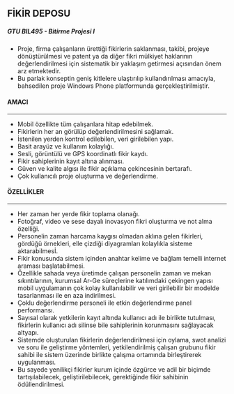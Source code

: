 ## FİKİR DEPOSU

##### GTU BIL495 - Bitirme Projesi I

- Proje, firma çalışanların ürettiği fikirlerin saklanması, takibi, projeye dönüştürülmesi ve patent ya da diğer fikri mülkiyet haklarının değerlendirilmesi için sistematik bir yaklaşım getirmesi açısından önem arz etmektedir.
- Bu parlak konseptin geniş kitlelere ulaştırılıp kullandırılması amacıyla, bahsedilen proje Windows Phone platformunda gerçekleştirilmiştir.

#### AMACI
----------

- Mobil özellikte tüm çalışanlara hitap edebilmek.
- Fikirlerin her an görülüp değerlendirilmesini sağlamak.
- İstenilen yerden kontrol edilebilen, veri girilebilen yapı.
- Basit arayüz ve kullanım kolaylığı.
- Sesli, görüntülü ve GPS koordinatlı fikir kaydı.
- Fikir sahiplerinin kayıt altına alınması.
- Güven ve kalite algısı ile fikir açıklama çekincesinin bertarafı.
- Çok kullanıcılı proje oluşturma ve değerlendirme.

#### ÖZELLİKLER
----------

- Her zaman her yerde fikir toplama olanağı.
- Fotoğraf, video ve sese dayalı inovasyon fikri oluşturma ve not alma özelliği.
- Personelin zaman harcama kaygısı olmadan aklına gelen fikirleri, gördüğü örnekleri, elle çizdiği diyagramları kolaylıkla sisteme aktarabilmesİ.
- Fikir konusunda sistem içinden anahtar kelime ve bağlam temelli internet araması başlatabilmesi.
- Özellikle sahada veya üretimde çalışan personelin zaman ve mekan sıkıntılarının, kurumsal Ar-Ge süreçlerine katılımdaki çekingen yapısı mobil uygulamanın çok kolay kullanılabilir ve veri girilebilir bir modelde tasarlanması ile en aza indirilmesi.
- Çoklu değerlendirme personeli ile etkin değerlendirme panel performansı. 
- Sayısal olarak yetkilerin kayıt altında kullanıcı adı ile birlikte tutulması, fikirlerin kullanıcı adı silinse bile sahiplerinin korunmasını sağlayacak altyapı.
- Sistemde oluşturulan fikirlerin değerlendirilmesi için oylama, swot analizi ve soru ile geliştirme yöntemleri, yetkilendirilmiş çalışan grubunu fikir sahibi ile sistem üzerinde birlikte çalışma ortamında birleştirerek uygulanması.
- Bu sayede yenilikçi fikirler kurum içinde özgürce ve adil bir biçimde tartışılabilecek, geliştirilebilecek, gerektiğinde fikir sahibinin ödüllendirilmesi.
